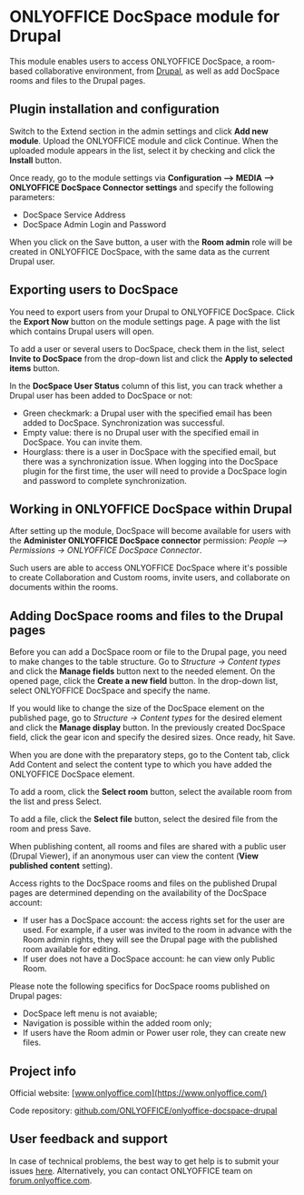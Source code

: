 # ONLYOFFICE DocSpace module for Drupal

This module enables users to access ONLYOFFICE DocSpace, a room-based collaborative environment, from [Drupal](https://www.drupal.org/), as well as add DocSpace rooms and files to the Drupal pages. 

## Plugin installation and configuration 

Switch to the Extend section in the admin settings and click
**Add new module**. Upload the ONLYOFFICE module and click Continue. When the
uploaded module appears in the list, select it by checking and click the
**Install** button. 

Once ready, go to the module settings via
**Configuration –> MEDIA –> ONLYOFFICE DocSpace Connector settings** and specify
the following parameters:

- DocSpace Service Address
- DocSpace Admin Login and Password

When you click on the Save button, a user with the **Room admin** role will be
created in ONLYOFFICE DocSpace, with the same data as the current Drupal user.

## Exporting users to DocSpace

You need to export users from your Drupal to ONLYOFFICE DocSpace. Click the
**Export Now** button on the module settings page. A page with the list which
contains Drupal users will open. 

To add a user or several users to DocSpace, check them in the list, select
**Invite to DocSpace** from the drop-down list and click the
**Apply to selected items** button.

In the **DocSpace User Status** column of this list, you can track whether
a Drupal user has been added to DocSpace or not:

- Green checkmark: a Drupal user with the specified email has been added to
DocSpace. Synchronization was successful.
- Empty value: there is no Drupal user with the specified email in DocSpace.
You can invite them.
- Hourglass: there is a user in DocSpace with the specified email, but there
was a synchronization issue. When logging into the DocSpace plugin for the 
first time, the user will need to provide a DocSpace login and password to
complete synchronization.

## Working in ONLYOFFICE DocSpace within Drupal

After setting up the module, DocSpace will become available for users with the
**Administer ONLYOFFICE DocSpace connector**
permission: *People –> Permissions -> ONLYOFFICE DocSpace Connector*.

Such users are able to access ONLYOFFICE DocSpace where it's possible to create
Collaboration and Custom rooms, invite users, and collaborate on documents
within the rooms.

## Adding DocSpace rooms and files to the Drupal pages

Before you can add a DocSpace room or file to the Drupal page, you need to make
changes to the table structure. Go to *Structure -> Content types* and click
the **Manage fields** button next to the needed element. On the opened page,
click the **Create a new field** button. In the drop-down list, select
ONLYOFFICE DocSpace and specify the name.

If you would like to change the size of the DocSpace element on the published
page, go to *Structure -> Content types* for the desired element and click the
**Manage display** button. In the previously created DocSpace field, click the
gear icon and specify the desired sizes. Once ready, hit Save.

When you are done with the preparatory steps, go to the Content tab, click Add
Content and select the content type to which you have added the
ONLYOFFICE DocSpace element.

To add a room, click the **Select room** button, select the available room from
the list and press Select. 

To add a file, click the **Select file** button, select the desired file from
the room and press Save.

When publishing content, all rooms and files are shared with a public user
(Drupal Viewer), if an anonymous user can view the content
(**View published content** setting).

Access rights to the DocSpace rooms and files on the published Drupal pages
are determined depending on the availability of the DocSpace account:

- If user has a DocSpace account: the access rights set for the user are used.
For example, if a user was invited to the room in advance with the Room admin
rights, they will see the Drupal page with the published room available for
editing.
- If user does not have a DocSpace account: he can view only Public Room.

Please note the following specifics for DocSpace rooms published on Drupal
pages:

- DocSpace left menu is not avaiable;
- Navigation is possible within the added room only;
- If users have the Room admin or Power user role, they can create new files.

## Project info

Official website: [www.onlyoffice.com](https://www.onlyoffice.com/)

Code repository: [github.com/ONLYOFFICE/onlyoffice-docspace-drupal](https://github.com/ONLYOFFICE/onlyoffice-docspace-drupal/)

## User feedback and support

In case of technical problems, the best way to get help is to submit your
issues [here](https://github.com/ONLYOFFICE/onlyoffice-docspace-drupal/issues). 
Alternatively, you can contact ONLYOFFICE team on [forum.onlyoffice.com](https://forum.onlyoffice.com/).
